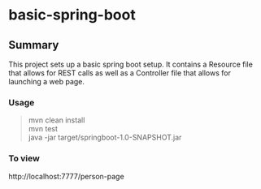 # basic-spring-boot

## Summary

This project sets up a basic spring boot setup.  It contains a Resource file
that allows for REST calls as well as a Controller
file that allows for launching a web page.

### Usage
> mvn clean install \
> mvn test \
> java -jar target/springboot-1.0-SNAPSHOT.jar


### To view
http://localhost:7777/person-page